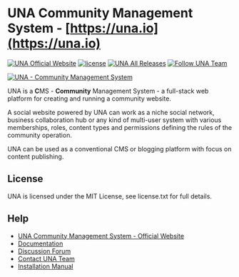 # UNA Community Management System - [https://una.io](https://una.io)
[![UNA Official Website](https://img.shields.io/badge/website-una.io-blue.svg)](https://una.io)
[![license](https://img.shields.io/github/license/unaio/una.svg)](https://github.com/unaio/una/blob/master/license.txt)
[![UNA All Releases](https://img.shields.io/github/downloads/unaio/una/total.svg)](https://github.com/unaio/una)
[![Follow UNA Team](https://img.shields.io/twitter/follow/unateam.svg?style=social&label=Follow)](https://twitter.com/unateam)


[![UNA - Community Management System](https://user-images.githubusercontent.com/22210428/27618752-754e87be-5c01-11e7-8c85-e9248db730a5.png)](https://una.op)


UNA is a **C**MS - **Community** Management System - a full-stack web platform for creating and running a community website.

A social website powered by UNA can work as a niche social network, business collaboration hub or any kind of multi-user system with various memberships, roles, content types and permissions defining the rules of the community operation.  

UNA can be used as a conventional CMS or blogging platform with focus on content publishing.

## License

UNA is licensed under the MIT License, see license.txt for full details.

## Help
- [UNA Community Management System - Official Website](https://una.io)
- [Documentation](https://github.com/unaio/una/wiki)
- [Discussion Forum](https://una.io/page/discussions-home)
- [Contact UNA Team](https://una.io/page/contact)
- [Installation Manual](https://una.io/page/view-article?id=8)

